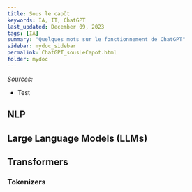 ```yaml
---
title: Sous le capôt
keywords: IA, IT, ChatGPT
last_updated: December 09, 2023
tags: [IA]
summary: "Quelques mots sur le fonctionnement de ChatGPT"
sidebar: mydoc_sidebar
permalink: ChatGPT_sousLeCapot.html
folder: mydoc
---
```


*Sources:*
* Test

## NLP

## Large Language Models (LLMs)

## Transformers

### Tokenizers